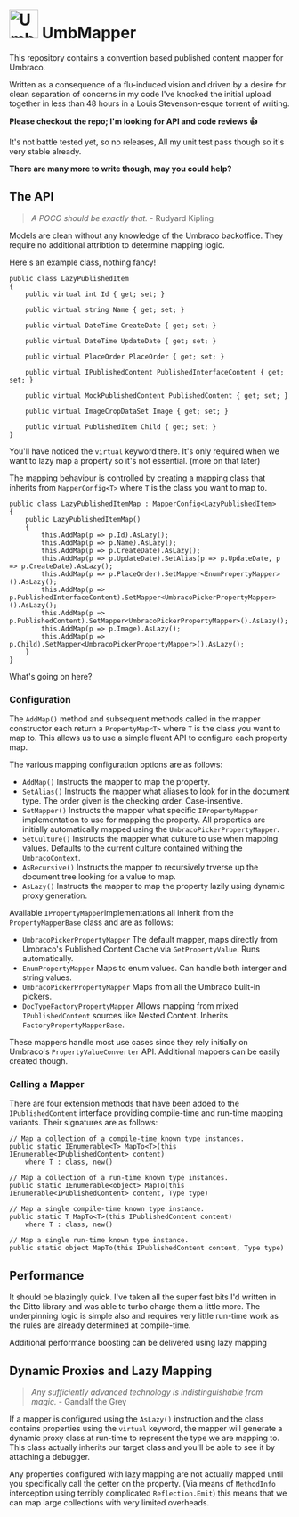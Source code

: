# <img src="https://github.com/JimBobSquarePants/umbmarkdown/raw/develop/build/assets/logo/umbmapper-64.png" width="52" height="52" alt="UmbMapper Logo"/> UmbMapper

This repository contains a convention based published content mapper for Umbraco.

Written as a consequence of a flu-induced vision and driven by a desire for clean separation of concerns in my code I've knocked the initial upload together in less than 48 hours in a Louis Stevenson-esque torrent of writing. 

**Please checkout the repo; I'm looking for API and code reviews :+1:**

It's not battle tested yet, so no releases, All my unit test pass though so it's very stable already. 

**There are many more to write though, may you could help?**

## The API

> *A POCO should be exactly that.* - Rudyard Kipling

Models are clean without any knowledge of the Umbraco backoffice. They require no additional attribtion to determine mapping logic.

Here's an example class, nothing fancy!

```
public class LazyPublishedItem
{
    public virtual int Id { get; set; }

    public virtual string Name { get; set; }

    public virtual DateTime CreateDate { get; set; }

    public virtual DateTime UpdateDate { get; set; }

    public virtual PlaceOrder PlaceOrder { get; set; }

    public virtual IPublishedContent PublishedInterfaceContent { get; set; }

    public virtual MockPublishedContent PublishedContent { get; set; }

    public virtual ImageCropDataSet Image { get; set; }

    public virtual PublishedItem Child { get; set; }
}
```

You'll have noticed the `virtual` keyword there. It's only required when we want to lazy map a property so it's not essential. (more on that later)

The mapping behaviour is controlled by creating a mapping class that inherits from `MapperConfig<T>` where `T` is the class you want to map to.

```
public class LazyPublishedItemMap : MapperConfig<LazyPublishedItem>
{
    public LazyPublishedItemMap()
    {
        this.AddMap(p => p.Id).AsLazy();
        this.AddMap(p => p.Name).AsLazy();
        this.AddMap(p => p.CreateDate).AsLazy();
        this.AddMap(p => p.UpdateDate).SetAlias(p => p.UpdateDate, p => p.CreateDate).AsLazy();
        this.AddMap(p => p.PlaceOrder).SetMapper<EnumPropertyMapper>().AsLazy();
        this.AddMap(p => p.PublishedInterfaceContent).SetMapper<UmbracoPickerPropertyMapper>().AsLazy();
        this.AddMap(p => p.PublishedContent).SetMapper<UmbracoPickerPropertyMapper>().AsLazy();
        this.AddMap(p => p.Image).AsLazy();
        this.AddMap(p => p.Child).SetMapper<UmbracoPickerPropertyMapper>().AsLazy();
    }
}
```

What's going on here? 

### Configuration 

The `AddMap()` method and subsequent methods called in the mapper constructor each return a `PropertyMap<T>` where `T` is the class you want to map to. This allows us to use a simple fluent API to configure each property map.

The various mapping configuration options are as follows:

- `AddMap()` Instructs the mapper to map the property.
- `SetAlias()` Instructs the mapper what aliases to look for in the document type. The order given is the checking order. Case-insentive.
- `SetMapper()` Instructs the mapper what specific `IPropertyMapper` implementation to use for mapping the property. All properties are initially automatically mapped using the `UmbracoPickerPropertyMapper`.
- `SetCulture()` Instructs the mapper what culture to use when mapping values. Defaults to the current culture contained withing the `UmbracoContext`.
- `AsRecursive()` Instructs the mapper to recursively trverse up the document tree looking for a value to map.
- `AsLazy()` Instructs the mapper to map the property lazily using dynamic proxy generation.

Available `IPropertyMapper`implementations all inherit from the `PropertyMapperBase` class and are as follows:

- `UmbracoPickerPropertyMapper` The default mapper, maps directly from Umbraco's Published Content Cache via `GetPropertyValue`. Runs automatically.
- `EnumPropertyMapper` Maps to enum values. Can handle both interger and string values.
- `UmbracoPickerPropertyMapper` Maps from all the Umbraco built-in pickers.
- `DocTypeFactoryPropertyMapper` Allows mapping from mixed `IPublishedContent` sources like Nested Content. Inherits `FactoryPropertyMapperBase`.

These mappers handle most use cases since they rely initially on Umbraco's `PropertyValueConverter` API. Additional mappers can be easily created though.

### Calling a Mapper

There are four extension methods that have been added to the `IPublishedContent` interface providing compile-time and run-time mapping variants. Their signatures are as follows:

```
// Map a collection of a compile-time known type instances.
public static IEnumerable<T> MapTo<T>(this IEnumerable<IPublishedContent> content)
    where T : class, new()

// Map a collection of a run-time known type instances.
public static IEnumerable<object> MapTo(this IEnumerable<IPublishedContent> content, Type type)

// Map a single compile-time known type instance.
public static T MapTo<T>(this IPublishedContent content)
    where T : class, new()

// Map a single run-time known type instance.
public static object MapTo(this IPublishedContent content, Type type)
```

## Performance

It should be blazingly quick. I've taken all the super fast bits I'd written in the Ditto library and was able to turbo charge them a little more. The underpinning logic is simple also and requires very little run-time work as the rules are already determined at compile-time.

Additional performance boosting can be delivered using lazy mapping

## Dynamic Proxies and Lazy Mapping

> *Any sufficiently advanced technology is indistinguishable from magic.*  - Gandalf the Grey

If a mapper is configured using the `AsLazy()` instruction and the class contains properties using the `virtual` keyword, the mapper will generate a dynamic proxy class at run-time to represent the type we are mapping to. This class actually inherits our target class and you'll be able to see it by attaching a debugger.

Any properties configured with lazy mapping are not actually mapped until you specifically call the getter on the property. (Via means of `MethodInfo` interception using terribly complicated `Reflection.Emit`) this means that we can map large collections with very limited overheads.





